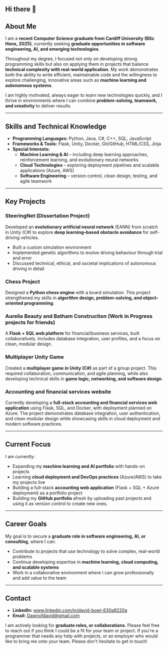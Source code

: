 ## Hi there 👋

## About Me  
I am a **recent Computer Science graduate from Cardiff University (BSc Hons, 2025)**, currently seeking **graduate opportunities in software engineering, AI, and emerging technologies**.  

Throughout my degree, I focused not only on developing strong programming skills but also on applying them in projects that balance **technical complexity with real-world application**. My work demonstrates both the ability to write efficient, maintainable code and the willingness to explore challenging, innovative areas such as **machine learning and autonomous systems**.  

I am highly motivated, always eager to learn new technologies quickly, and I thrive in environments where I can combine **problem-solving, teamwork, and creativity** to deliver results.  

---

## Skills and Technical Knowledge  

- **Programming Languages:** Python, Java, C#, C++, SQL, JavaScript  
- **Frameworks & Tools:** Flask, Unity, Docker, Git/GitHub, HTML/CSS, Jinja  
- **Special Interests:**  
  - **Machine Learning & AI** – including deep learning approaches, reinforcement learning, and evolutionary neural networks  
  - **Cloud Technologies** – exploring deployment pipelines and scalable applications (Azure, AWS)  
  - **Software Engineering** – version control, clean design, testing, and agile teamwork  

---

## Key Projects  

### SteeringNet (Dissertation Project)  
Developed an **evolutionary artificial neural network** (EANN) from scratch in Unity (C#) to explore **deep learning–based obstacle avoidance** for self-driving vehicles.  
- Built a custom simulation environment  
- Implemented genetic algorithms to evolve driving behaviour through trial and error  
- Discussed technical, ethical, and societal implications of autonomous driving in detail  

### Chess Project  
Designed a **Python chess engine** with a board simulation. This project strengthened my skills in **algorithm design, problem-solving, and object-oriented programming**.  

### Aurelia Beauty and Batham Construction (Work in Progress projects for friends)  
A **Flask + SQL web platform** for financial/business services, built collaboratively. Includes database integration, user profiles, and a focus on clean, modular design.  

### Multiplayer Unity Game  
Created a **multiplayer game in Unity (C#)** as part of a group project. This required collaboration, communication, and agile planning, while also developing technical skills in **game logic, networking, and software design**.  

### Accounting and financial services website 
Currently developing a **full-stack accounting and financial services web application** using Flask, SQL, and Docker, with deployment planned on Azure. The project demonstrates database integration, user authentication, and clean modular design while showcasing skills in cloud deployment and modern software practices.


---

## Current Focus  

I am currently:  
- Expanding my **machine learning and AI portfolio** with hands-on projects  
- Learning **cloud deployment and DevOps practices** (Azure/AWS) to take my projects live  
- Building a full-stack **accounting web application** (Flask + SQL + Azure deployment) as a portfolio project  
- Building my **GitHub portfolio** afresh by uploading past projects and using it as version control to create new ones.  

---

## Career Goals  

My goal is to secure a **graduate role in software engineering, AI, or consulting**, where I can:  
- Contribute to projects that use technology to solve complex, real-world problems  
- Continue developing expertise in **machine learning, cloud computing, and scalable systems**  
- Work in a collaborative environment where I can grow professionally and add value to the team  

---

## Contact  

- **LinkedIn:** www.linkedin.com/in/david-bowl-630a8220a  
- **Email:** Dawnofdavid@gmail.com

I am actively looking for **graduate roles, or collaborations**. Please feel free to reach out if you think I could be a fit for your team or project.  If you're a programmer that needs any help with projects, or an employer who would like to bring me onto your team.  Please don't hesitate to get in touch!

